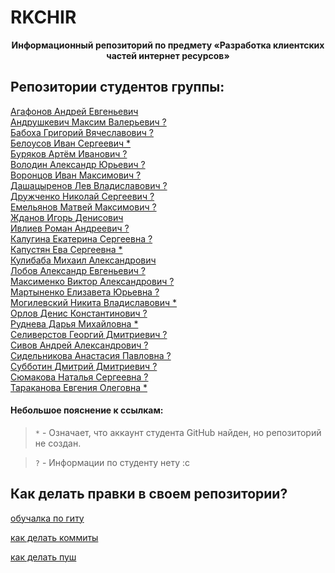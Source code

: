 # RKCHIR
<p align="center">
	<b>Информационный репозиторий по предмету «Разработка клиентских частей интернет ресурсов»</b>
</p>

Репозитории студентов группы:
-----------------------------

[Агафонов Андрей Евгеньевич](https://github.com/Andrew1481432/DCPIR)
<br>
[Андрушкевич Максим Валерьевич ?]()
<br>
[Бабоха Григорий Вячеславович ?]()
<br>
[Белоусов Иван Сергеевич *](https://github.com/ivanbel6)
<br>
[Буряков Артём Иванович ?]()
<br>
[Володин Александр Юрьевич ?]()
<br>
[Воронцов Иван Максимович ?]()
<br>
[Дашацыренов Лев Владиславович ?]()
<br>
[Дружченко Николай Сергеевич ?]()
<br>
[Емельянов Матвей Максимович ?](https://github.com/ccssccsscc/RKCHIR)
<br>
[Жданов Игорь Денисович](https://github.com/pworty/IKBO-13-21)
<br>
[Ивлиев Роман Андреевич ?]()
<br>
[Калугина Екатерина Сергеевна ?]()
<br>
[Капустян Ева Сергеевна *](https://github.com/kaevka)
<br>
[Кулибаба Михаил Александрович](https://github.com/elegantcookie/rcir)
<br>
[Лобов Александр Евгеньевич ?]()
<br>
[Максименко Виктор Александрович ?]()
<br>
[Мартыненко Елизавета Юрьевна ?]()
<br>
[Могилевский Никита Владиславович *](https://github.com/Marucanash)
<br>
[Орлов Денис Константинович ?]()
<br>
[Руднева Дарья Михайловна *](https://github.com/tomorrou)
<br>
[Селиверстов Георгий Дмитриевич ?]()
<br>
[Сивов Андрей Александрович ?]()
<br>
[Сидельникова Анастасия Павловна ?]()
<br>
[Субботин Дмитрий Дмитриевич ?]()
<br>
[Сюмакова Наталья Сергеевна ?]()
<br>
[Тараканова Евгения Олеговна *](https://github.com/eugenianova)
<br>
#### Небольшое пояснение к ссылкам:
> `*` - Означает, что аккаунт студента GitHub найден, но репозиторий не создан.

> `?` - Информации по студенту нету :c

## Как делать правки в своем репозитории?
[обучалка по гиту](https://learngitbranching.js.org/?locale=ru_RU)

[как делать коммиты](https://www.youtube.com/watch?v=DMQA0BhVDZk)

[как делать пуш](https://www.youtube.com/watch?v=6N6JFynR0gM)
